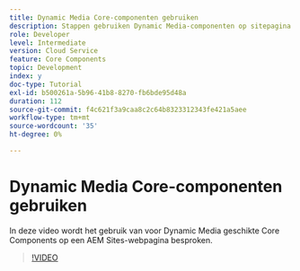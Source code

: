 ```yaml
---
title: Dynamic Media Core-componenten gebruiken
description: Stappen gebruiken Dynamic Media-componenten op sitepagina
role: Developer
level: Intermediate
version: Cloud Service
feature: Core Components
topic: Development
index: y
doc-type: Tutorial
exl-id: b500261a-5b96-41b8-8270-fb6bde95d48a
duration: 112
source-git-commit: f4c621f3a9caa8c2c64b8323312343fe421a5aee
workflow-type: tm+mt
source-wordcount: '35'
ht-degree: 0%

---
```


# Dynamic Media Core-componenten gebruiken

In deze video wordt het gebruik van voor Dynamic Media geschikte Core Components op een AEM Sites-webpagina besproken.

>[!VIDEO](https://video.tv.adobe.com/v/335461?quality=12&learn=on)
